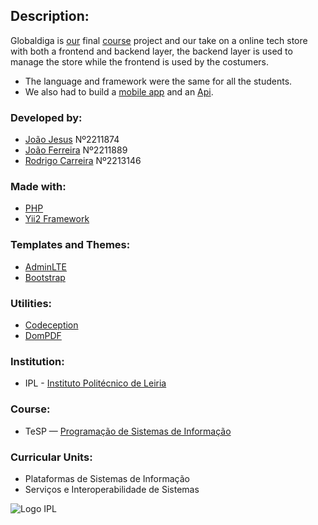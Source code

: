 ## Description:

Globaldiga is [our](#developed-by) final [course](#course) project and our take on a online tech store with both a frontend and backend layer, the backend layer is used to manage the store while the frontend is used by the costumers.

- The language and framework were the same for all the students.
- We also had to build a [mobile app](https://github.com/RFCarreira33/PSI_AMSI_22-23) and an [Api](https://github.com/RFCarreira33/PSI_PLSI_22-23/tree/main/projeto_final/backend/modules/api).

### Developed by:

- [João Jesus](https://github.com/JoaoJesus1337) Nº2211874
- [João Ferreira](https://github.com/JPTRON) Nº2211889
- [Rodrigo Carreira](https://github.com/RFCarreira33) Nº2213146

### Made with:

- [PHP](https://www.php.net/)
- [Yii2 Framework](https://www.yiiframework.com/)

### Templates and Themes:

- [AdminLTE](https://adminlte.io)
- [Bootstrap](https://getbootstrap.com)

### Utilities:

- [Codeception](https://codeception.com)
- [DomPDF](https://github.com/dompdf/dompdf)

### Institution:

- IPL - [Instituto Politécnico de Leiria](https://www.ipleiria.pt)

### Course:

- TeSP — [Programação de Sistemas de Informação](https://www.ipleiria.pt/curso/tesp-de-programacao-de-sistemas-de-informacao/)

### Curricular Units:

- Plataformas de Sistemas de Informação
- Serviços e Interoperabilidade de Sistemas

![Logo IPL](https://www.ipleiria.pt/wp-content/uploads/2022/04/estg_h.svg)
